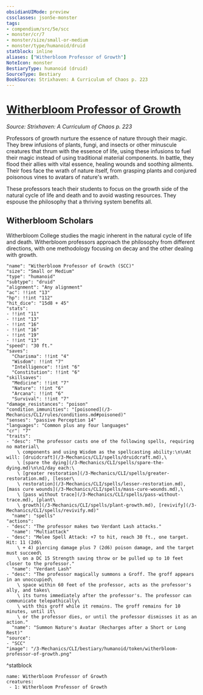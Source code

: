 ```yaml
---
obsidianUIMode: preview
cssclasses: json5e-monster
tags:
- compendium/src/5e/scc
- monster/cr/7
- monster/size/small-or-medium
- monster/type/humanoid/druid
statblock: inline
aliases: ["Witherbloom Professor of Growth"]
NoteIcon: monster
BestiaryType: humanoid (druid)
SourceType: Bestiary
BookSource: Strixhaven: A Curriculum of Chaos p. 223
---
```

# [Witherbloom Professor of Growth](3-Mechanics\CLI\bestiary\humanoid/witherbloom-professor-of-growth-scc.md)
*Source: Strixhaven: A Curriculum of Chaos p. 223*  

Professors of growth nurture the essence of nature through their magic. They brew infusions of plants, fungi, and insects or other minuscule creatures that thrum with the essence of life, using these infusions to fuel their magic instead of using traditional material components. In battle, they flood their allies with vital essence, healing wounds and soothing ailments. Their foes face the wrath of nature itself, from grasping plants and conjured poisonous vines to avatars of nature's wrath.

These professors teach their students to focus on the growth side of the natural cycle of life and death and to avoid wasting resources. They espouse the philosophy that a thriving system benefits all.

## Witherbloom Scholars

Witherbloom College studies the magic inherent in the natural cycle of life and death. Witherbloom professors approach the philosophy from different directions, with one methodology focusing on decay and the other dealing with growth.

```statblock
"name": "Witherbloom Professor of Growth (SCC)"
"size": "Small or Medium"
"type": "humanoid"
"subtype": "druid"
"alignment": "Any alignment"
"ac": !!int "13"
"hp": !!int "112"
"hit_dice": "15d8 + 45"
"stats":
- !!int "11"
- !!int "13"
- !!int "16"
- !!int "16"
- !!int "19"
- !!int "13"
"speed": "30 ft."
"saves":
  "Charisma": !!int "4"
  "Wisdom": !!int "7"
  "Intelligence": !!int "6"
  "Constitution": !!int "6"
"skillsaves":
  "Medicine": !!int "7"
  "Nature": !!int "6"
  "Arcana": !!int "6"
  "Survival": !!int "7"
"damage_resistances": "poison"
"condition_immunities": "[poisoned](/3-Mechanics/CLI/rules/conditions.md#poisoned)"
"senses": "passive Perception 14"
"languages": "Common plus any four languages"
"cr": "7"
"traits":
- "desc": "The professor casts one of the following spells, requiring no material\
    \ components and using Wisdom as the spellcasting ability:\n\nAt will: [druidcraft](/3-Mechanics/CLI/spells/druidcraft.md),\
    \ [spare the dying](/3-Mechanics/CLI/spells/spare-the-dying.md)\n\n1/day each:\
    \ [greater restoration](/3-Mechanics/CLI/spells/greater-restoration.md), [lesser\
    \ restoration](/3-Mechanics/CLI/spells/lesser-restoration.md), [mass cure wounds](/3-Mechanics/CLI/spells/mass-cure-wounds.md),\
    \ [pass without trace](/3-Mechanics/CLI/spells/pass-without-trace.md), [plant\
    \ growth](/3-Mechanics/CLI/spells/plant-growth.md), [revivify](/3-Mechanics/CLI/spells/revivify.md)"
  "name": "spells"
"actions":
- "desc": "The professor makes two Verdant Lash attacks."
  "name": "Multiattack"
- "desc": "Melee Spell Attack: +7 to hit, reach 30 ft., one target. Hit: 11 (2d6\
    \ + 4) piercing damage plus 7 (2d6) poison damage, and the target must succeed\
    \ on a DC 15 Strength saving throw or be pulled up to 10 feet closer to the professor."
  "name": "Verdant Lash"
- "desc": "The professor magically summons a Groff. The groff appears in an unoccupied\
    \ space within 60 feet of the professor, acts as the professor's ally, and takes\
    \ its turns immediately after the professor's. The professor can communicate telepathically\
    \ with this groff while it remains. The groff remains for 10 minutes, until it\
    \ or the professor dies, or until the professor dismisses it as an action."
  "name": "Summon Nature's Avatar (Recharges after a Short or Long Rest)"
"source":
- "SCC"
"image": "/3-Mechanics/CLI/bestiary/humanoid/token/witherbloom-professor-of-growth.png"
```
^statblock

```encounter-table
name: Witherbloom Professor of Growth
creatures:
 - 1: Witherbloom Professor of Growth
```